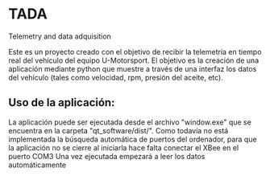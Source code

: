 # TADA
Telemetry and data adquisition

Este es un proyecto creado con el objetivo de recibir la telemetría en tiempo real del vehiculo del equipo U-Motorsport.
El objetivo es la creación de una aplicación mediante python que muestre a través de una interfaz los datos del vehículo (tales como velocidad, rpm, presión del aceite, etc).

## Uso de la aplicación:

La aplicación puede ser ejecutada desde el archivo "window.exe" que se encuentra en la carpeta "qt_software/dist/".
Como todavía no está implementada la búsqueda automática de puertos del ordenador, para que la aplicación no se cierre al iniciarla hace falta conectar el XBee en el puerto COM3
Una vez ejecutada empezará a leer los datos automáticamente
